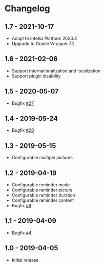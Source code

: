 # Changelog

## 1.7 - 2021-10-17

- Adapt to IntelliJ Platform 2020.3
- Upgrade to Gradle Wrapper 7.2

## 1.6 - 2021-02-06

- Support internationalization and localization
- Support plugin disability

## 1.5 - 2020-05-07

- Bugfix [#27](https://github.com/fantasticmao/ycy-intellij-plugin/issues/27)

## 1.4 - 2019-05-24

- Bugfix [#20](https://github.com/fantasticmao/ycy-intellij-plugin/pull/20)

## 1.3 - 2019-05-15

- Configurable multiple pictures

## 1.2 - 2019-04-19

- Configurable reminder mode
- Configurable reminder picture
- Configurable reminder duration
- Configurable reminder content
- Bugfix [#9](https://github.com/fantasticmao/ycy-intellij-plugin/issues/9)

## 1.1 - 2019-04-09

- Bugfix [#4](https://github.com/fantasticmao/ycy-intellij-plugin/issues/4)

## 1.0 - 2019-04-05

- Initial release
